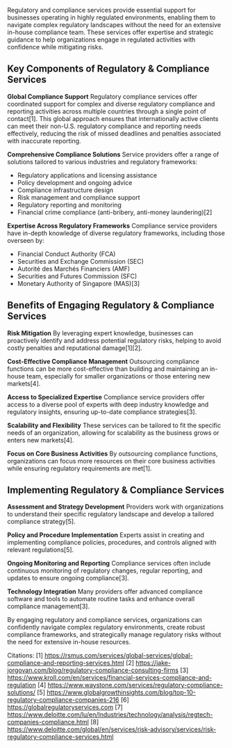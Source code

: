 Regulatory and compliance services provide essential support for businesses operating in highly regulated environments, enabling them to navigate complex regulatory landscapes without the need for an extensive in-house compliance team. These services offer expertise and strategic guidance to help organizations engage in regulated activities with confidence while mitigating risks.

## Key Components of Regulatory & Compliance Services

**Global Compliance Support**
Regulatory compliance services offer coordinated support for complex and diverse regulatory compliance and reporting activities across multiple countries through a single point of contact[1]. This global approach ensures that internationally active clients can meet their non-U.S. regulatory compliance and reporting needs effectively, reducing the risk of missed deadlines and penalties associated with inaccurate reporting.

**Comprehensive Compliance Solutions**
Service providers offer a range of solutions tailored to various industries and regulatory frameworks:

- Regulatory applications and licensing assistance
- Policy development and ongoing advice
- Compliance infrastructure design
- Risk management and compliance support
- Regulatory reporting and monitoring
- Financial crime compliance (anti-bribery, anti-money laundering)[2]

**Expertise Across Regulatory Frameworks**
Compliance service providers have in-depth knowledge of diverse regulatory frameworks, including those overseen by:

- Financial Conduct Authority (FCA)
- Securities and Exchange Commission (SEC)
- Autorité des Marchés Financiers (AMF)
- Securities and Futures Commission (SFC)
- Monetary Authority of Singapore (MAS)[3]

## Benefits of Engaging Regulatory & Compliance Services

**Risk Mitigation**
By leveraging expert knowledge, businesses can proactively identify and address potential regulatory risks, helping to avoid costly penalties and reputational damage[1][2].

**Cost-Effective Compliance Management**
Outsourcing compliance functions can be more cost-effective than building and maintaining an in-house team, especially for smaller organizations or those entering new markets[4].

**Access to Specialized Expertise**
Compliance service providers offer access to a diverse pool of experts with deep industry knowledge and regulatory insights, ensuring up-to-date compliance strategies[3].

**Scalability and Flexibility**
These services can be tailored to fit the specific needs of an organization, allowing for scalability as the business grows or enters new markets[4].

**Focus on Core Business Activities**
By outsourcing compliance functions, organizations can focus more resources on their core business activities while ensuring regulatory requirements are met[1].

## Implementing Regulatory & Compliance Services

**Assessment and Strategy Development**
Providers work with organizations to understand their specific regulatory landscape and develop a tailored compliance strategy[5].

**Policy and Procedure Implementation**
Experts assist in creating and implementing compliance policies, procedures, and controls aligned with relevant regulations[5].

**Ongoing Monitoring and Reporting**
Compliance services often include continuous monitoring of regulatory changes, regular reporting, and updates to ensure ongoing compliance[3].

**Technology Integration**
Many providers offer advanced compliance software and tools to automate routine tasks and enhance overall compliance management[3].

By engaging regulatory and compliance services, organizations can confidently navigate complex regulatory environments, create robust compliance frameworks, and strategically manage regulatory risks without the need for extensive in-house resources.

Citations:
[1] https://rsmus.com/services/global-services/global-compliance-and-reporting-services.html
[2] https://jake-jorgovan.com/blog/regulatory-compliance-consulting-firms
[3] https://www.kroll.com/en/services/financial-services-compliance-and-regulation
[4] https://www.waystone.com/services/regulatory-compliance-solutions/
[5] https://www.globalgrowthinsights.com/blog/top-10-regulatory-compliance-companies-216
[6] https://globalregulatoryservices.com
[7] https://www.deloitte.com/lu/en/Industries/technology/analysis/regtech-companies-compliance.html
[8] https://www.deloitte.com/global/en/services/risk-advisory/services/risk-regulatory-compliance-services.html

